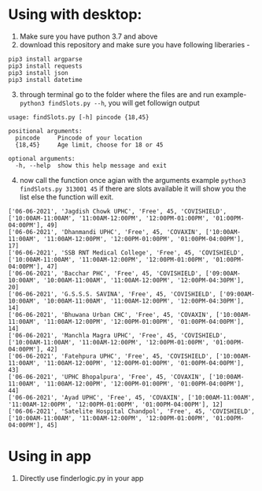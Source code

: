 # Using with  desktop:
1. Make sure you have puthon 3.7 and above
2. download this repository and make sure you have following liberaries - 
```
pip3 install argparse
pip3 install requests
pip3 install json
pip3 install datetime
```
3. through terminal go to the folder where the files are and run example- ` python3 findSlots.py --h `, you will get followign output
```
usage: findSlots.py [-h] pincode {18,45}

positional arguments:
  pincode     Pincode of your location
  {18,45}     Age limit, choose for 18 or 45

optional arguments:
  -h, --help  show this help message and exit
  ```
  4. now call the function once agian with the arguments example ` python3 findSlots.py 313001 45 ` 
  if there are slots available it will show you the list else the function will exit.
  ```
  ['06-06-2021', 'Jagdish Chowk UPHC', 'Free', 45, 'COVISHIELD', ['10:00AM-11:00AM', '11:00AM-12:00PM', '12:00PM-01:00PM', '01:00PM-04:00PM'], 49]
['06-06-2021', 'Dhanmandi UPHC', 'Free', 45, 'COVAXIN', ['10:00AM-11:00AM', '11:00AM-12:00PM', '12:00PM-01:00PM', '01:00PM-04:00PM'], 17]
['06-06-2021', 'SSB RNT Medical College', 'Free', 45, 'COVISHIELD', ['10:00AM-11:00AM', '11:00AM-12:00PM', '12:00PM-01:00PM', '01:00PM-04:00PM'], 47]
['06-06-2021', 'Bacchar PHC', 'Free', 45, 'COVISHIELD', ['09:00AM-10:00AM', '10:00AM-11:00AM', '11:00AM-12:00PM', '12:00PM-04:30PM'], 20]
['06-06-2021', 'G.S.S.S. SAVINA', 'Free', 45, 'COVISHIELD', ['09:00AM-10:00AM', '10:00AM-11:00AM', '11:00AM-12:00PM', '12:00PM-04:30PM'], 14]
['06-06-2021', 'Bhuwana Urban CHC', 'Free', 45, 'COVAXIN', ['10:00AM-11:00AM', '11:00AM-12:00PM', '12:00PM-01:00PM', '01:00PM-04:00PM'], 14]
['06-06-2021', 'Manchla Magra UPHC', 'Free', 45, 'COVISHIELD', ['10:00AM-11:00AM', '11:00AM-12:00PM', '12:00PM-01:00PM', '01:00PM-04:00PM'], 42]
['06-06-2021', 'Fatehpura UPHC', 'Free', 45, 'COVISHIELD', ['10:00AM-11:00AM', '11:00AM-12:00PM', '12:00PM-01:00PM', '01:00PM-04:00PM'], 43]
['06-06-2021', 'UPHC Bhopalpura', 'Free', 45, 'COVAXIN', ['10:00AM-11:00AM', '11:00AM-12:00PM', '12:00PM-01:00PM', '01:00PM-04:00PM'], 44]
['06-06-2021', 'Ayad UPHC', 'Free', 45, 'COVAXIN', ['10:00AM-11:00AM', '11:00AM-12:00PM', '12:00PM-01:00PM', '01:00PM-04:00PM'], 12]
['06-06-2021', 'Satelite Hospital Chandpol', 'Free', 45, 'COVISHIELD', ['10:00AM-11:00AM', '11:00AM-12:00PM', '12:00PM-01:00PM', '01:00PM-04:00PM'], 45]
```


# Using in app
1. Directly use finderlogic.py in your app
